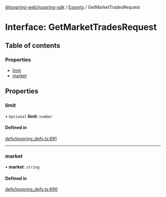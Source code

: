 [@loopring-web/loopring-sdk](../README.md) / [Exports](../modules.md) / GetMarketTradesRequest

# Interface: GetMarketTradesRequest

## Table of contents

### Properties

- [limit](GetMarketTradesRequest.md#limit)
- [market](GetMarketTradesRequest.md#market)

## Properties

### limit

• `Optional` **limit**: `number`

#### Defined in

[defs/loopring_defs.ts:691](https://github.com/Loopring/loopring_sdk/blob/427d9da/src/defs/loopring_defs.ts#L691)

___

### market

• **market**: `string`

#### Defined in

[defs/loopring_defs.ts:690](https://github.com/Loopring/loopring_sdk/blob/427d9da/src/defs/loopring_defs.ts#L690)

